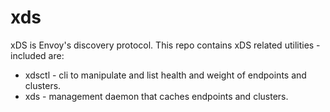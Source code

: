 # xds

xDS is Envoy's discovery protocol. This repo contains xDS related utilities - included are:

- xdsctl - cli to manipulate and list health and weight of endpoints and clusters.
- xds - management daemon that caches endpoints and clusters.

